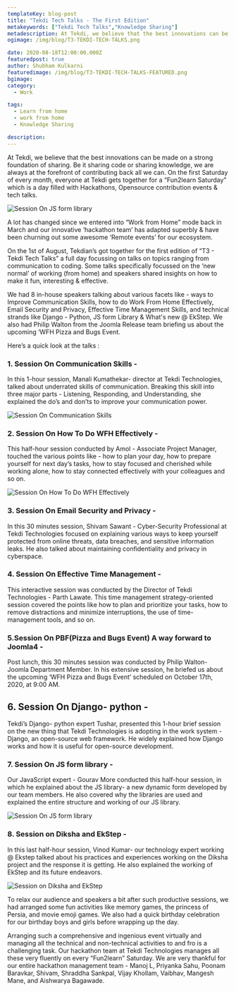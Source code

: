 ```yaml
---
templateKey: blog-post
title: "Tekdi Tech Talks - The First Edition"
metakeywords: ["Tekdi Tech Talks","Knowledge Sharing"]
metadescription: At Tekdi, we believe that the best innovations can be made on a strong foundation of sharing. Be it sharing code or sharing knowledge, we are always at the forefront of contributing back all we can.
ogimage: /img/blog/T3-TEKDI-TECH-TALKS.png

date: 2020-08-18T12:00:00.000Z
featuredpost: true
author: Shubham Kulkarni
featuredimage: /img/blog/T3-TEKDI-TECH-TALKS-FEATURED.png
bgimage:
category: 
  - Work

tags:
  - Learn from home
  - work from home
  - Knowledge Sharing

description:
---
```


At Tekdi, we believe that the best innovations can be made on a strong foundation of sharing. Be it sharing code or sharing knowledge, we are always at the forefront of contributing back all we can. On the first Saturday of every month, everyone at Tekdi gets together for a “Fun2learn Saturday” which is a day filled with Hackathons, Opensource contribution events & tech talks.

![Session On JS form library](T3-TEKDI-TECH-TALKS.png "Session On JS form library")

A lot has changed since we entered into “Work from Home” mode back in March and our innovative ‘hackathon team’ has adapted superbly & have been churning out some awesome ‘Remote events’ for our ecosystem.

On the 1st of August, Tekdian’s got together for the first edition of “T3 - Tekdi Tech Talks” a full day focussing on talks on topics ranging from communication to coding.  Some talks specifically focussed on the ‘new normal’ of working (from home) and speakers shared insights on how to make it fun, interesting & effective.

We had 8 in-house speakers talking about various facets like - ways to Improve Communication Skills, how to do Work From Home Effectively, Email Security and Privacy, Effective Time Management Skills, and technical strands like Django - Python, JS form Library & What's new @ EkStep. We also had Philip Walton from the Joomla Release team briefing us about the upcoming ‘WFH Pizza and Bugs Event.

Here’s a quick look at the talks :


### 1. Session On Communication Skills - 

In this 1-hour session, Manali Kumathekar- director at Tekdi Technologies, talked about underrated skills of communication. Breaking this skill into three major parts - Listening, Responding, and Understanding, she explained the do’s and don’ts to improve your communication power.

![Session On Communication Skills](t3-communication-skill.png "Session On Communication Skills")

### 2. Session On How To Do WFH Effectively -

This half-hour session conducted by Amol - Associate Project Manager, touched the various points like - how to plan your day, how to prepare yourself for next day’s tasks, how to stay focused and cherished while working alone, how to stay connected effectively with your colleagues and so on.

![Session On How To Do WFH Effectively](t3-whf-effectively.png "Session On How To Do WFH Effectively")

### 3. Session On Email Security and Privacy -
In this 30 minutes session, Shivam Sawant - Cyber-Security Professional at Tekdi Technologies focused on explaining various ways to keep yourself protected from online threats, data breaches, and sensitive information leaks. He also talked about maintaining confidentiality and privacy in cyberspace.



### 4. Session On Effective Time Management -
This interactive session was conducted by the Director of Tekdi Technologies - Parth Lawate. This time management strategy-oriented session covered the points like how to plan and prioritize your tasks, how to remove distractions and minimize interruptions, the use of time-management tools, and so on. 

### 5.Session On PBF(Pizza and Bugs Event) A way forward to Joomla4 -
 Post lunch, this 30 minutes session was conducted by Philip Walton- Joomla Department Member. In his extensive session, he briefed us about the upcoming ‘WFH Pizza and Bugs Event’ scheduled on October 17th, 2020, at 9:00 AM.

## 6. Session On Django- python - 
Tekdi’s Django- python expert Tushar, presented this 1-hour brief session on the new thing that Tekdi Technologies is adopting in the work system - Django, an open-source web framework. He widely explained how Django works and how it is useful for open-source development.

### 7. Session On JS form library - 
Our JavaScript expert - Gourav More conducted this half-hour session, in which he explained about the JS library- a new dynamic form developed by our team members. He also covered why the libraries are used and explained the entire structure and working of our JS library.

![Session On JS form library](t3-js-form.png "Session On JS form library")

### 8. Session on Diksha and EkStep -
In this last half-hour session, Vinod Kumar- our technology expert working @ Ekstep talked about his practices and experiences working on the Diksha project and the response it is getting. He also explained the working of EkStep and its future endeavors.

 ![Session on Diksha and EkStep ](t3-ekstep.png "Session on Diksha and EkStep ")

To relax our audience and speakers a bit after such productive sessions, we had arranged some fun activities like memory games, the princess of Persia, and movie emoji games. We also had a quick birthday celebration for our birthday boys and girls before wrapping up the day. 

Arranging such a comprehensive and ingenious event virtually and managing all the technical and non-technical activities to and fro is a challenging task. Our hackathon team at Tekdi Technologies manages all these very fluently on every “Fun2learn” Saturday. We are very thankful for our entire hackathon management team - Manoj L, Priyanka Sahu, Poonam Baravkar, Shivam, Shraddha Sankpal, Vijay Khollam, Vaibhav,  Mangesh Mane, and Aishwarya Bagawade. 
